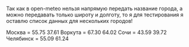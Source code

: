 Так как в open-meteo нельзя напрямую передать название города, а можно передавать только широту и долготу, то я для тестирования я оставлю список данных для нескольких городов!

Москва = 55.75 37.61
Воркута = 67.30 64.02
Сочи = 43.59 39.72
Челябинск = 55.09 61.24
